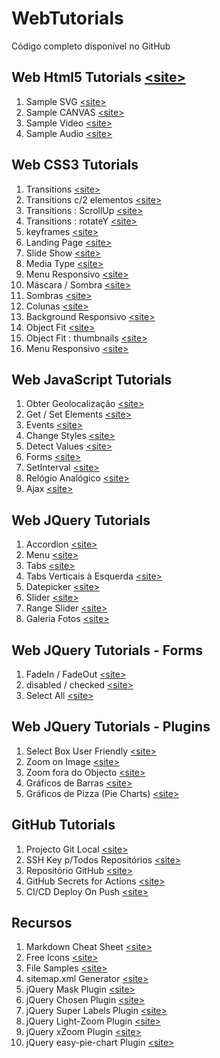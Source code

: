 # WebTutorials

Código completo disponível no GitHub

## Web Html5 Tutorials [&lt;site&gt;](http://paulomatos.stepinportugal.com/WebTutorials/index.html#html5)

1. Sample SVG [&lt;site&gt;](http://paulomatos.stepinportugal.com/WebTutorials/html5/01_SVG.html)
2. Sample CANVAS [&lt;site&gt;](http://paulomatos.stepinportugal.com/WebTutorials/html5/02_CANVAS.html)
3. Sample Video [&lt;site&gt;](http://paulomatos.stepinportugal.com/WebTutorials/html5/04_Video.html)
4. Sample Audio [&lt;site&gt;](http://paulomatos.stepinportugal.com/WebTutorials/html5/05_Audio.html)

## Web CSS3 Tutorials

1. Transitions [&lt;site&gt;](http://paulomatos.stepinportugal.com/WebTutorials/css3/01_transitions.html)
2. Transitions c/2 elementos [&lt;site&gt;](http://paulomatos.stepinportugal.com/WebTutorials/css3/02_transitions2Elements.html)
3. Transitions : ScrollUp [&lt;site&gt;](http://paulomatos.stepinportugal.com/WebTutorials/css3/03_transitions_scrollUp.html)
4. Transitions : rotateY [&lt;site&gt;](http://paulomatos.stepinportugal.com/WebTutorials/css3/01a_transitions.html)
5. keyframes [&lt;site&gt;](http://paulomatos.stepinportugal.com/WebTutorials/css3/05_keyframes.html)
6. Landing Page [&lt;site&gt;](http://paulomatos.stepinportugal.com/WebTutorials/css3/06_landingPage.html)
7. Slide Show [&lt;site&gt;](http://paulomatos.stepinportugal.com/WebTutorials/css3/07_SlideShow.html)
8. Media Type [&lt;site&gt;](http://paulomatos.stepinportugal.com/WebTutorials/css3/08_MediaTypes/)
9. Menu Responsivo [&lt;site&gt;](http://paulomatos.stepinportugal.com/WebTutorials/css3/08_MediaTypes/IndexNav.html)
10. Máscara / Sombra [&lt;site&gt;](http://paulomatos.stepinportugal.com/WebTutorials/css3/09_mascara.html)
11. Sombras [&lt;site&gt;](http://paulomatos.stepinportugal.com/WebTutorials/css3/10_sombras.html)
12. Colunas [&lt;site&gt;](http://paulomatos.stepinportugal.com/WebTutorials/css3/11_colunas.html)
13. Background Responsivo [&lt;site&gt;](http://paulomatos.stepinportugal.com/WebTutorials/css3/12_BackgroundResponsivo/)
14. Object Fit [&lt;site&gt;](http://paulomatos.stepinportugal.com/WebTutorials/css3/13_ObjectFit/)
15. Object Fit : thumbnails [&lt;site&gt;](http://paulomatos.stepinportugal.com/WebTutorials/css3/13_ObjectFit/thumbnails.html)
16. Menu Responsivo [&lt;site&gt;](http://paulomatos.stepinportugal.com/WebTutorials/css3/14_Menu/)

## Web JavaScript Tutorials

1. Obter Geolocalização [&lt;site&gt;](http://paulomatos.stepinportugal.com/WebTutorials/JavaScript/00_obter_geolocalizacao.html)
2. Get / Set Elements [&lt;site&gt;](http://paulomatos.stepinportugal.com/WebTutorials/JavaScript/01_GetSetElement.html)
3. Events [&lt;site&gt;](http://paulomatos.stepinportugal.com/WebTutorials/JavaScript/02_Eventos.html)
4. Change Styles [&lt;site&gt;](http://paulomatos.stepinportugal.com/WebTutorials/JavaScript/03_ChangeStyle.html)
5. Detect Values [&lt;site&gt;](http://paulomatos.stepinportugal.com/WebTutorials/JavaScript/04_DetectValues.html)
6. Forms [&lt;site&gt;](http://paulomatos.stepinportugal.com/WebTutorials/JavaScript/05_Forms.html)
7. SetInterval [&lt;site&gt;](http://paulomatos.stepinportugal.com/WebTutorials/JavaScript/06_SetInterval.html)
8. Relógio Analógico [&lt;site&gt;](http://paulomatos.stepinportugal.com/WebTutorials/JavaScript/07_RelogioAnalogico.html)
9. Ajax [&lt;site&gt;](http://paulomatos.stepinportugal.com/WebTutorials/JavaScript/08_Ajax.html)

## Web JQuery Tutorials

1. Accordion [&lt;site&gt;](http://paulomatos.stepinportugal.com/WebTutorials/JQuery/01_jQuery_UI.html#accordion)
2. Menu [&lt;site&gt;](http://paulomatos.stepinportugal.com/WebTutorials/JQuery/01_jQuery_UI.html#menu)
3. Tabs [&lt;site&gt;](http://paulomatos.stepinportugal.com/WebTutorials/JQuery/01_jQuery_UI.html#tabs)
4. Tabs Verticais à Esquerda [&lt;site&gt;](http://paulomatos.stepinportugal.com/WebTutorials/JQuery/01_jQuery_UI.html#vtabs)
5. Datepicker [&lt;site&gt;](http://paulomatos.stepinportugal.com/WebTutorials/JQuery/01_jQuery_UI.html#datepicker)
6. Slider [&lt;site&gt;](http://paulomatos.stepinportugal.com/WebTutorials/JQuery/01_jQuery_UI.html#slider)
7. Range Slider [&lt;site&gt;](http://paulomatos.stepinportugal.com/WebTutorials/JQuery/01_jQuery_UI.html#rangeslider)
8. Galeria Fotos [&lt;site&gt;](http://paulomatos.stepinportugal.com/WebTutorials/JQuery/03_galeriafotos.html)

## Web JQuery Tutorials - Forms

1. FadeIn / FadeOut [&lt;site&gt;](http://paulomatos.stepinportugal.com/WebTutorials/JQuery/02_forms.html#fadein)
2. disabled / checked [&lt;site&gt;](http://paulomatos.stepinportugal.com/WebTutorials/JQuery/02_forms.html#disabled)
3. Select All [&lt;site&gt;](http://paulomatos.stepinportugal.com/WebTutorials/JQuery/02_forms.html#selectall)

## Web JQuery Tutorials - Plugins

1. Select Box User Friendly [&lt;site&gt;](http://paulomatos.stepinportugal.com/WebTutorials/JQuery/04_SelectBoxUserFriendly.html)
2. Zoom on Image [&lt;site&gt;](http://paulomatos.stepinportugal.com/WebTutorials/JQuery/05_zoom.html)
3. Zoom fora do Objecto [&lt;site&gt;](http://paulomatos.stepinportugal.com/WebTutorials/JQuery/06_xzoom.html)
4. Gráficos de Barras [&lt;site&gt;](http://paulomatos.stepinportugal.com/WebTutorials/JQuery/07_graficos.html)
5. Gráficos de Pizza (Pie Charts) [&lt;site&gt;](http://paulomatos.stepinportugal.com/WebTutorials/JQuery/08_pie.html)

## GitHub Tutorials

1. Projecto Git Local [&lt;site&gt;](http://paulomatos.stepinportugal.com/WebTutorials/github/)
2. SSH Key p/Todos Repositórios [&lt;site&gt;](http://paulomatos.stepinportugal.com/WebTutorials/github/02_sshkey.html)
3. Repositório GitHub [&lt;site&gt;](http://paulomatos.stepinportugal.com/WebTutorials/github/03_githubrepo.html)
4. GitHub Secrets for Actions [&lt;site&gt;](http://paulomatos.stepinportugal.com/WebTutorials/github/04_secrets.html)
5. CI/CD Deploy On Push [&lt;site&gt;](http://paulomatos.stepinportugal.com/WebTutorials/github/05_DeployOnPush.html)

## Recursos

1. Markdown Cheat Sheet [&lt;site&gt;](https://www.markdownguide.org/cheat-sheet/)
2. Free Icons [&lt;site&gt;](https://www.iconfinder.com/search/icons?family=free-icons-14&price=free)
3. File Samples [&lt;site&gt;](https://filesamples.com/)
4. sitemap.xml Generator [&lt;site&gt;](https://www.xml-sitemaps.com/)
5. jQuery Mask Plugin [&lt;site&gt;](https://igorescobar.github.io/jQuery-Mask-Plugin/)
6. jQuery Chosen Plugin [&lt;site&gt;](https://harvesthq.github.io/chosen/)
7. jQuery Super Labels Plugin [&lt;site&gt;](https://github.com/remybach/jQuery.superLabels)
8. jQuery Light-Zoom Plugin [&lt;site&gt;](https://github.com/JafarAkhondali/lightzoom)
9. jQuery xZoom Plugin [&lt;site&gt;](https://payalord.github.io/xZoom/)
10. jQuery easy-pie-chart Plugin [&lt;site&gt;](https://rendro.github.io/easy-pie-chart/)
